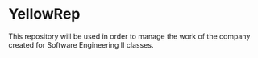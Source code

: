 # YellowRep
This repository will be used in order to manage the work of the company created for Software Engineering II classes.
